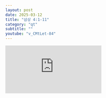 ```yaml
---
layout: post
date: 2025-03-12
title: "삼상 4:1-11"
category: "qt"
subtitle: ""
youtube: "v_CMtLet-84"
---
```


<div class="youtube margin-large">
    <iframe src="https://www.youtube.com/embed/v_CMtLet-84" title="YouTube video player" frameborder="0" allow="accelerometer; autoplay; clipboard-write; encrypted-media; gyroscope; picture-in-picture; web-share" allowfullscreen></iframe>
</div>

